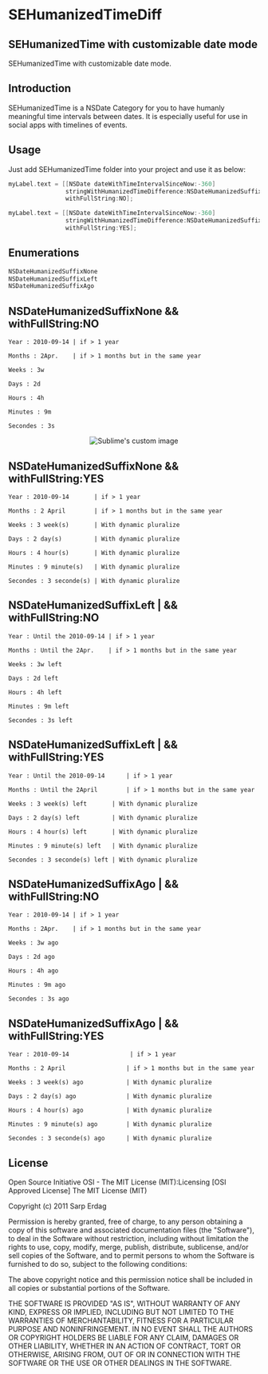 SEHumanizedTimeDiff
====================

SEHumanizedTime with customizable date mode
---------------------

SEHumanizedTime with customizable date mode.

Introduction
---------------------

SEHumanizedTime is a NSDate Category for you to have humanly meaningful time intervals between dates. It is especially useful for use in social apps with 
timelines of events. 

Usage
---------------------

Just add SEHumanizedTime folder into your project and use it as below:

``` objective-c
myLabel.text = [[NSDate dateWithTimeIntervalSinceNow:-360]
                stringWithHumanizedTimeDifference:NSDateHumanizedSuffixNone
                withFullString:NO];

myLabel.text = [[NSDate dateWithTimeIntervalSinceNow:-360]
                stringWithHumanizedTimeDifference:NSDateHumanizedSuffixAgo
                withFullString:YES];
```

Enumerations
---------------------

``` objective-c
NSDateHumanizedSuffixNone
NSDateHumanizedSuffixLeft
NSDateHumanizedSuffixAgo
```

NSDateHumanizedSuffixNone && withFullString:NO
---------------------

``` plain
Year : 2010-09-14 | if > 1 year

Months : 2Apr.    | if > 1 months but in the same year

Weeks : 3w

Days : 2d

Hours : 4h

Minutes : 9m

Secondes : 3s
```

<p align="center">
  <img src="SEHumanizedTimeDiff/Screenshots/1.png?raw=true" alt="Sublime's custom image"/>
</p>

NSDateHumanizedSuffixNone && withFullString:YES
---------------------

``` plain
Year : 2010-09-14       | if > 1 year

Months : 2 April        | if > 1 months but in the same year

Weeks : 3 week(s)       | With dynamic pluralize

Days : 2 day(s)         | With dynamic pluralize

Hours : 4 hour(s)       | With dynamic pluralize

Minutes : 9 minute(s)   | With dynamic pluralize

Secondes : 3 seconde(s) | With dynamic pluralize
```

NSDateHumanizedSuffixLeft | && withFullString:NO
---------------------

``` plain
Year : Until the 2010-09-14 | if > 1 year

Months : Until the 2Apr.    | if > 1 months but in the same year

Weeks : 3w left

Days : 2d left

Hours : 4h left

Minutes : 9m left

Secondes : 3s left
```

NSDateHumanizedSuffixLeft | && withFullString:YES
---------------------

``` plain
Year : Until the 2010-09-14      | if > 1 year

Months : Until the 2April        | if > 1 months but in the same year

Weeks : 3 week(s) left       | With dynamic pluralize

Days : 2 day(s) left         | With dynamic pluralize

Hours : 4 hour(s) left       | With dynamic pluralize

Minutes : 9 minute(s) left   | With dynamic pluralize

Secondes : 3 seconde(s) left | With dynamic pluralize
```

NSDateHumanizedSuffixAgo | && withFullString:NO
---------------------

``` plain
Year : 2010-09-14 | if > 1 year

Months : 2Apr.    | if > 1 months but in the same year

Weeks : 3w ago

Days : 2d ago

Hours : 4h ago

Minutes : 9m ago

Secondes : 3s ago
```


NSDateHumanizedSuffixAgo | && withFullString:YES
---------------------

``` plain
Year : 2010-09-14                 | if > 1 year

Months : 2 April                 | if > 1 months but in the same year

Weeks : 3 week(s) ago            | With dynamic pluralize

Days : 2 day(s) ago              | With dynamic pluralize

Hours : 4 hour(s) ago            | With dynamic pluralize

Minutes : 9 minute(s) ago        | With dynamic pluralize

Secondes : 3 seconde(s) ago      | With dynamic pluralize
```


License
---------------------

Open Source Initiative OSI - The MIT License (MIT):Licensing [OSI Approved License] The MIT License (MIT)

Copyright (c) 2011 Sarp Erdag

Permission is hereby granted, free of charge, to any person obtaining a copy of this software and associated documentation files (the "Software"), to deal in the Software without restriction, including without limitation the rights to use, copy, modify, merge, publish, distribute, sublicense, and/or sell copies of the Software, and to permit persons to whom the Software is furnished to do so, subject to the following conditions:

The above copyright notice and this permission notice shall be included in all copies or substantial portions of the Software.

THE SOFTWARE IS PROVIDED "AS IS", WITHOUT WARRANTY OF ANY KIND, EXPRESS OR IMPLIED, INCLUDING BUT NOT LIMITED TO THE WARRANTIES OF MERCHANTABILITY, FITNESS FOR A PARTICULAR PURPOSE AND NONINFRINGEMENT. IN NO EVENT SHALL THE AUTHORS OR COPYRIGHT HOLDERS BE LIABLE FOR ANY CLAIM, DAMAGES OR OTHER LIABILITY, WHETHER IN AN ACTION OF CONTRACT, TORT OR OTHERWISE, ARISING FROM, OUT OF OR IN CONNECTION WITH THE SOFTWARE OR THE USE OR OTHER DEALINGS IN THE SOFTWARE.
